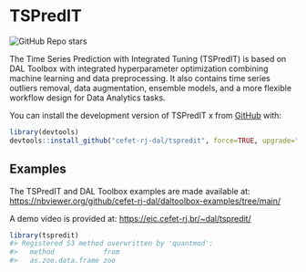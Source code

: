 
<!-- README.md is generated from README.Rmd. Please edit that file -->

# TSPredIT

<!-- badges: start -->

![GitHub Repo
stars](https://img.shields.io/github/stars/cefet-rj-dal/daltoolbox?logo=Github)
<!-- badges: end -->

The Time Series Prediction with Integrated Tuning (TSPredIT) is based on
DAL Toolbox with integrated hyperparameter optimization combining
machine learning and data preprocessing. It also contains time series
outliers removal, data augmentation, ensemble models, and a more
flexible workflow design for Data Analytics tasks.

You can install the development version of TSPredIT x from
[GitHub](https://github.com/) with:

``` r
library(devtools)
devtools::install_github("cefet-rj-dal/tspredit", force=TRUE, upgrade="never")
```

## Examples

The TSPredIT and DAL Toolbox examples are made available at:
<https://nbviewer.org/github/cefet-rj-dal/daltoolbox-examples/tree/main/>

A demo video is provided at: <https://eic.cefet-rj.br/~dal/tspredit/>

``` r
library(tspredit)
#> Registered S3 method overwritten by 'quantmod':
#>   method            from
#>   as.zoo.data.frame zoo
```
